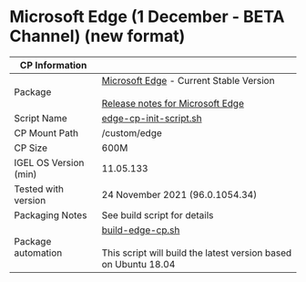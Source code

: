 # Microsoft Edge (1 December - BETA Channel) (new format)

|  CP Information |            |
|-----------------|------------|
| Package | [Microsoft Edge](https://www.microsoftedgeinsider.com/en-us/download?platform=linux-deb) - Current Stable Version <br /><br /> [Release notes for Microsoft Edge](https://docs.microsoft.com/en-us/deployedge/microsoft-edge-relnote-beta-channel) |
| Script Name | [edge-cp-init-script.sh](build/edge-cp-init-script.sh) |
| CP Mount Path | /custom/edge |
| CP Size | 600M |
| IGEL OS Version (min) | 11.05.133 |
| Tested with version | 24 November 2021 (96.0.1054.34) |
| Packaging Notes | See build script for details |
| Package automation | [build-edge-cp.sh](build/build-edge-cp.sh) <br /><br /> This script will build the latest version based on Ubuntu 18.04 |
